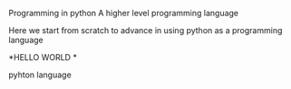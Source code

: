 Programming in python
A higher level programming language

Here we start from scratch to advance in using python as a programming language


*HELLO WORLD *


pyhton language

